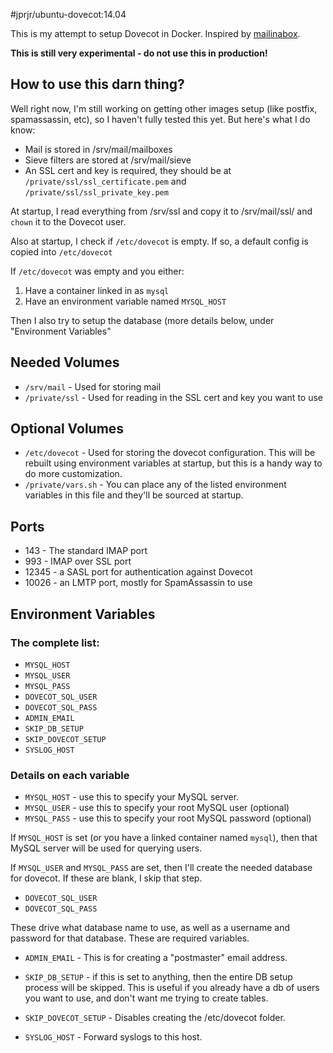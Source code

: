 #jprjr/ubuntu-dovecot:14.04

This is my attempt to setup Dovecot in Docker. Inspired by [mailinabox](https://github.com/mail-in-a-box/mailinabox).

**This is still very experimental - do not use this in production!**

## How to use this darn thing?

Well right now, I'm still working on getting other images setup (like postfix, spamassassin, etc), so I haven't fully tested this yet. But here's what
I do know:

* Mail is stored in /srv/mail/mailboxes
* Sieve filters are stored at /srv/mail/sieve
* An SSL cert and key is required, they should be at `/private/ssl/ssl_certificate.pem` and `/private/ssl/ssl_private_key.pem`

At startup, I read everything from /srv/ssl and copy it to /srv/mail/ssl/
and `chown` it to the Dovecot user.

Also at startup, I check if `/etc/dovecot` is empty. If so, a default
config is copied into `/etc/dovecot`

If `/etc/dovecot` was empty and you either:

1. Have a container linked in as `mysql`
2. Have an environment variable named `MYSQL_HOST`

Then I also try to setup the database (more details below, under "Environment Variables"

## Needed Volumes

* `/srv/mail` - Used for storing mail
* `/private/ssl` - Used for reading in the SSL cert and key you want to use

## Optional Volumes

* `/etc/dovecot` - Used for storing the dovecot configuration. This will
be rebuilt using environment variables at startup, but this is a handy way
to do more customization.
* `/private/vars.sh` - You can place any of the listed environment variables
in this file and they'll be sourced at startup.

## Ports

* 143 - The standard IMAP port
* 993 - IMAP over SSL port
* 12345 - a SASL port for authentication against Dovecot
* 10026 - an LMTP port, mostly for SpamAssassin to use

## Environment Variables

### The complete list:

* `MYSQL_HOST`
* `MYSQL_USER`
* `MYSQL_PASS`
* `DOVECOT_SQL_USER`
* `DOVECOT_SQL_PASS`
* `ADMIN_EMAIL`
* `SKIP_DB_SETUP`
* `SKIP_DOVECOT_SETUP`
* `SYSLOG_HOST`

### Details on each variable

* `MYSQL_HOST` - use this to specify your MySQL server.
* `MYSQL_USER` - use this to specify your root MySQL user (optional)
* `MYSQL_PASS` - use this to specify your root MySQL password (optional)

If `MYSQL_HOST` is set (or you have a linked container named `mysql`), then
that MySQL server will be used for querying users.

If `MYSQL_USER` and `MYSQL_PASS` are set, then I'll create the needed
database for dovecot. If these are blank, I skip that step.

* `DOVECOT_SQL_USER`
* `DOVECOT_SQL_PASS`

These drive what database name to use, as well as a username and password
for that database. These are required variables.

* `ADMIN_EMAIL` - This is for creating a "postmaster" email address.

* `SKIP_DB_SETUP` - if this is set to anything, then the entire DB setup
process will be skipped. This is useful if you already have a db of users
you want to use, and don't want me trying to create tables.

* `SKIP_DOVECOT_SETUP` - Disables creating the /etc/dovecot folder.

* `SYSLOG_HOST` - Forward syslogs to this host.
